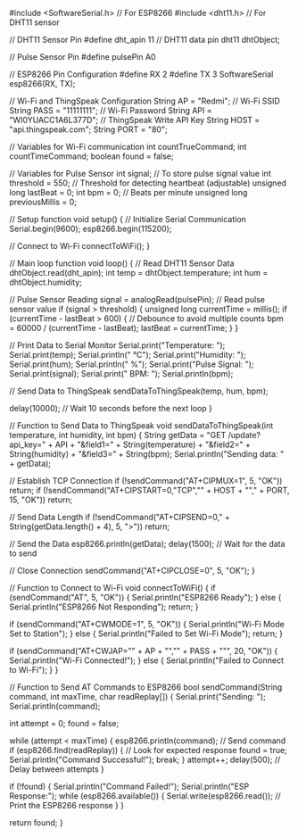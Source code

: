 #include <SoftwareSerial.h>  // For ESP8266
#include <dht11.h>           // For DHT11 sensor

// DHT11 Sensor Pin
#define dht_apin 11 // DHT11 data pin
dht11 dhtObject;

// Pulse Sensor Pin
#define pulsePin A0

// ESP8266 Pin Configuration
#define RX 2
#define TX 3
SoftwareSerial esp8266(RX, TX);

// Wi-Fi and ThingSpeak Configuration
String AP = "Redmi";       // Wi-Fi SSID
String PASS = "11111111";  // Wi-Fi Password
String API = "WI0YUACC1A6L377D";   // ThingSpeak Write API Key
String HOST = "api.thingspeak.com";
String PORT = "80";

// Variables for Wi-Fi communication
int countTrueCommand;
int countTimeCommand;
boolean found = false;

// Variables for Pulse Sensor
int signal;                // To store pulse signal value
int threshold = 550;       // Threshold for detecting heartbeat (adjustable)
unsigned long lastBeat = 0;
int bpm = 0;               // Beats per minute
unsigned long previousMillis = 0;

// Setup function
void setup() {
  // Initialize Serial Communication
  Serial.begin(9600);
  esp8266.begin(115200);

  // Connect to Wi-Fi
  connectToWiFi();
}

// Main loop function
void loop() {
  // Read DHT11 Sensor Data
  dhtObject.read(dht_apin);
  int temp = dhtObject.temperature;
  int hum = dhtObject.humidity;

  // Pulse Sensor Reading
  signal = analogRead(pulsePin); // Read pulse sensor value
  if (signal > threshold) {
    unsigned long currentTime = millis();
    if (currentTime - lastBeat > 600) { // Debounce to avoid multiple counts
      bpm = 60000 / (currentTime - lastBeat);
      lastBeat = currentTime;
    }
  }

  // Print Data to Serial Monitor
  Serial.print("Temperature: ");
  Serial.print(temp);
  Serial.println(" °C");
  Serial.print("Humidity: ");
  Serial.print(hum);
  Serial.println(" %");
  Serial.print("Pulse Signal: ");
  Serial.print(signal);
  Serial.print(" BPM: ");
  Serial.println(bpm);

  // Send Data to ThingSpeak
  sendDataToThingSpeak(temp, hum, bpm);

  delay(10000); // Wait 10 seconds before the next loop
}

// Function to Send Data to ThingSpeak
void sendDataToThingSpeak(int temperature, int humidity, int bpm) {
  String getData = "GET /update?api_key=" + API + "&field1=" + String(temperature) + "&field2=" + String(humidity) + "&field3=" + String(bpm);
  Serial.println("Sending data: " + getData);

  // Establish TCP Connection
  if (!sendCommand("AT+CIPMUX=1", 5, "OK")) return;
  if (!sendCommand("AT+CIPSTART=0,\"TCP\",\"" + HOST + "\"," + PORT, 15, "OK")) return;
  
  // Send Data Length
  if (!sendCommand("AT+CIPSEND=0," + String(getData.length() + 4), 5, ">")) return;
  
  // Send the Data
  esp8266.println(getData);
  delay(1500); // Wait for the data to send
  
  // Close Connection
  sendCommand("AT+CIPCLOSE=0", 5, "OK");
}

// Function to Connect to Wi-Fi
void connectToWiFi() {
  if (sendCommand("AT", 5, "OK")) {
    Serial.println("ESP8266 Ready");
  } else {
    Serial.println("ESP8266 Not Responding");
    return;
  }

  if (sendCommand("AT+CWMODE=1", 5, "OK")) {
    Serial.println("Wi-Fi Mode Set to Station");
  } else {
    Serial.println("Failed to Set Wi-Fi Mode");
    return;
  }

  if (sendCommand("AT+CWJAP=\"" + AP + "\",\"" + PASS + "\"", 20, "OK")) {
    Serial.println("Wi-Fi Connected!");
  } else {
    Serial.println("Failed to Connect to Wi-Fi");
  }
}

// Function to Send AT Commands to ESP8266
bool sendCommand(String command, int maxTime, char readReplay[]) {
  Serial.print("Sending: ");
  Serial.println(command);

  int attempt = 0;
  found = false;

  while (attempt < maxTime) {
    esp8266.println(command); // Send command
    if (esp8266.find(readReplay)) { // Look for expected response
      found = true;
      Serial.println("Command Successful!");
      break;
    }
    attempt++;
    delay(500); // Delay between attempts
  }

  if (!found) {
    Serial.println("Command Failed!");
    Serial.println("ESP Response:");
    while (esp8266.available()) {
      Serial.write(esp8266.read()); // Print the ESP8266 response
    }
  }

  return found;
}
